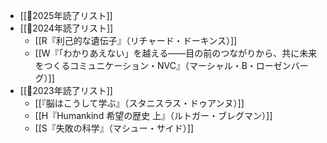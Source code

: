 - [[📙2025年読了リスト]]
- [[📙2024年読了リスト]]
	- [[R『利己的な遺伝子』（リチャード・ドーキンス）]]
	- [[W『「わかりあえない」を越える――目の前のつながりから、共に未来をつくるコミュニケーション・NVC』（マーシャル・B・ローゼンバーグ）]]
- [[📙2023年読了リスト]]
	- [[『脳はこうして学ぶ』（スタニスラス・ドゥアンヌ）]]
	- [[H『Humankind 希望の歴史 上』（ルトガー・ブレグマン）]]
	- [[S『失敗の科学』（マシュー・サイド）]]